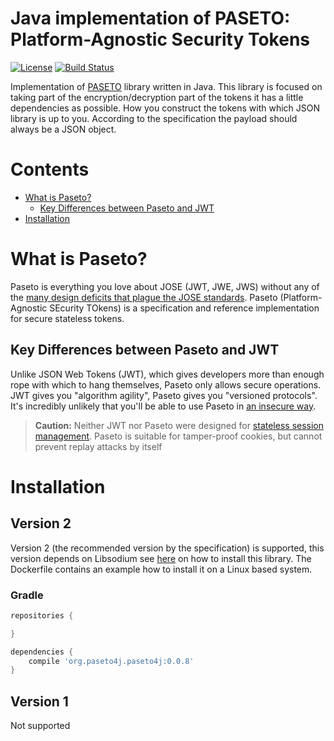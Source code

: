 # Java implementation of PASETO: Platform-Agnostic Security Tokens
[![License](http://img.shields.io/:license-mit-blue.svg)](LICENSE)
[![Build Status](http://img.shields.io/travis/nbaars/paseto4j.svg?style=flat-square)](https://travis-ci.org/nbaars/paseto4j)

Implementation of [PASETO](https://github.com/paragonie/paseto) library written in Java. This library is focused
on taking part of the encryption/decryption part of the tokens it has a little dependencies as possible. How you
construct the tokens with which JSON library is up to you. According to the specification the payload should always
be a JSON object.

# Contents
* [What is Paseto?](#what-is-paseto)
  * [Key Differences between Paseto and JWT](#key-differences-between-paseto-and-jwt)
* [Installation](#installation)

# What is Paseto?

Paseto is everything you love about JOSE (JWT, JWE, JWS) without any of the
[many design deficits that plague the JOSE standards](https://paragonie.com/blog/2017/03/jwt-json-web-tokens-is-bad-standard-that-everyone-should-avoid).
Paseto (Platform-Agnostic SEcurity TOkens) is a specification and reference implementation
for secure stateless tokens.

## Key Differences between Paseto and JWT

Unlike JSON Web Tokens (JWT), which gives developers more than enough rope with which to
hang themselves, Paseto only allows secure operations. JWT gives you "algorithm agility",
Paseto gives you "versioned protocols". It's incredibly unlikely that you'll be able to
use Paseto in [an insecure way](https://auth0.com/blog/critical-vulnerabilities-in-json-web-token-libraries).

> **Caution:** Neither JWT nor Paseto were designed for
> [stateless session management](http://cryto.net/~joepie91/blog/2016/06/13/stop-using-jwt-for-sessions/).
> Paseto is suitable for tamper-proof cookies, but cannot prevent replay attacks
> by itself

# Installation

## Version 2
Version 2 (the recommended version by the specification) is supported, this version depends on Libsodium
see [here](https://download.libsodium.org/doc/installation/) on how to install this library. The Dockerfile 
contains an example how to install it on a Linux based system.

### Gradle

```groovy
repositories {

}

dependencies {
	compile 'org.paseto4j.paseto4j:0.0.8'
}

```

## Version 1 
Not supported